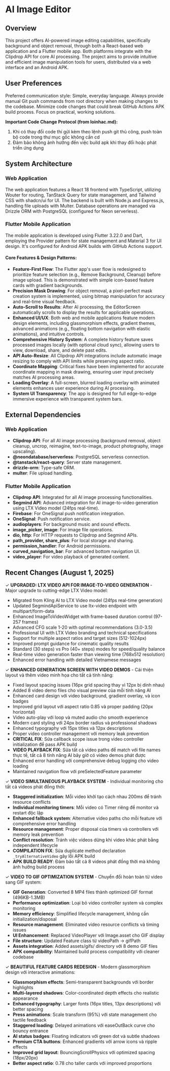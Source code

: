 # AI Image Editor

## Overview
This project offers AI-powered image editing capabilities, specifically background and object removal, through both a React-based web application and a Flutter mobile app. Both platforms integrate with the Clipdrop API for core AI processing. The project aims to provide intuitive and efficient image manipulation tools for users, distributed via a web interface and an Android APK.

## User Preferences
Preferred communication style: Simple, everyday language.
Always provide manual Git push commands from root directory when making changes to the codebase.
Minimize code changes that could break GitHub Actions APK build process.
Focus on practical, working solutions.

**Important Code Change Protocol (from loinhac.md):**
1. Khi có thay đổi code thí gửi kèm theo lệnh push git thủ công, push toàn bộ code trong thư mục gốc không cần cd
2. Đảm bảo không ảnh hưởng đến việc build apk khi thay đổi hoặc phát triển ứng dụng

## System Architecture

### Web Application
The web application features a React 18 frontend with TypeScript, utilizing Wouter for routing, TanStack Query for state management, and Tailwind CSS with shadcn/ui for UI. The backend is built with Node.js and Express.js, handling file uploads with Multer. Database operations are managed via Drizzle ORM with PostgreSQL (configured for Neon serverless).

### Flutter Mobile Application
The mobile application is developed using Flutter 3.22.0 and Dart, employing the Provider pattern for state management and Material 3 for UI design. It's configured for Android APK builds with GitHub Actions support.

#### Core Features & Design Patterns:
- **Feature-First Flow**: The Flutter app's user flow is redesigned to prioritize feature selection (e.g., Remove Background, Cleanup) before image upload. This is demonstrated with simple icon-based feature cards with gradient backgrounds.
- **Precision Mask Drawing**: For object removal, a pixel-perfect mask creation system is implemented, using bitmap manipulation for accuracy and real-time visual feedback.
- **Auto-Scroll to Results**: After AI processing, the EditorScreen automatically scrolls to display the results for applicable operations.
- **Enhanced UI/UX**: Both web and mobile applications feature modern design elements, including glassmorphism effects, gradient themes, advanced animations (e.g., floating bottom navigation with elastic animations), and intuitive controls.
- **Comprehensive History System**: A complete history feature saves processed images locally (with optional cloud sync), allowing users to view, download, share, and delete past edits.
- **API Auto-Resize**: All Clipdrop API integrations include automatic image resizing to comply with API limits while preserving aspect ratio.
- **Coordinate Mapping**: Critical fixes have been implemented for accurate coordinate mapping in mask drawing, ensuring user input precisely matches AI processing areas.
- **Loading Overlay**: A full-screen, blurred loading overlay with animated elements enhances user experience during AI processing.
- **System UI Transparency**: The app is designed for full edge-to-edge immersive experience with transparent system bars.

## External Dependencies

### Web Application
- **Clipdrop API**: For all AI image processing (background removal, object cleanup, uncrop, reimagine, text-to-image, product photography, image upscaling).
- **@neondatabase/serverless**: PostgreSQL serverless connection.
- **@tanstack/react-query**: Server state management.
- **drizzle-orm**: Type-safe ORM.
- **multer**: File upload handling.

### Flutter Mobile Application
- **Clipdrop API**: Integrated for all AI image processing functionalities.
- **Segmind API**: Advanced integration for AI image-to-video generation using LTX Video model (24fps real-time).
- **Firebase**: For OneSignal push notification integration.
- **OneSignal**: Push notification service.
- **audioplayers**: For background music and sound effects.
- **image_picker, image**: For image file operations.
- **dio, http**: For HTTP requests to Clipdrop and Segmind APIs.
- **path_provider, share_plus**: For local storage and sharing.
- **permission_handler**: For Android permissions.
- **curved_navigation_bar**: For advanced bottom navigation UI.
- **video_player**: For video playback of generated content.

## Recent Changes (August 1, 2025)

✓ **UPGRADED: LTX VIDEO API FOR IMAGE-TO-VIDEO GENERATION** - Major upgrade to cutting-edge LTX Video model:
  - Migrated from Kling AI to LTX Video model (24fps real-time generation)
  - Updated SegmindApiService to use ltx-video endpoint with multipart/form-data
  - Enhanced ImageToVideoWidget with frame-based duration control (97-257 frames)
  - Advanced CFG scale 1-20 with optimal recommendations (3.0-3.5)
  - Professional UI with LTX Video branding and technical specifications
  - Support for multiple aspect ratios and target sizes (512-1024px)
  - Improved prompt guidance for cinematic quality results
  - Standard (30 steps) vs Pro (40+ steps) modes for speed/quality balance
  - Real-time video generation faster than viewing time (768x512 resolution)
  - Enhanced error handling with detailed Vietnamese messages

✓ **ENHANCED GENERATION SCREEN WITH VIDEO DEMOS** - Cải thiện layout và thêm video minh họa cho tất cả tính năng:
  - Fixed layout spacing issues (16px grid spacing thay vì 12px bị dính nhau)
  - Added 8 video demo files cho visual preview của mỗi tính năng AI
  - Enhanced card design với video background, gradient overlay, và icon badges
  - Improved grid layout với aspect ratio 0.85 và proper padding (20px horizontal)
  - Video auto-play với loop và muted audio cho smooth experience
  - Modern card styling với 24px border radius và professional shadows
  - Enhanced typography với 15px titles và 12px descriptions
  - Proper video controller management với memory leak prevention
  - **CRITICAL FIX**: Sửa callback scope issue trong video controller initialization để pass APK build
  - **VIDEO PLAYBACK FIX**: Sửa tất cả video paths để match với file names thực tế, tất cả 8 tính năng AI bây giờ có video demos phát được
  - Enhanced error handling với comprehensive debug logging cho video loading
  - Maintained navigation flow với preSelectedFeature parameter

✓ **VIDEO SIMULTANEOUS PLAYBACK SYSTEM** - Individual monitoring cho tất cả videos phát đồng thời:
  - **Staggered initialization**: Mỗi video khởi tạo cách nhau 200ms để tránh resource conflicts
  - **Individual monitoring timers**: Mỗi video có Timer riêng để monitor và restart độc lập
  - **Enhanced fallback system**: Alternative video paths cho mỗi feature với comprehensive error handling
  - **Resource management**: Proper disposal của timers và controllers với memory leak prevention
  - **Conflict resolution**: Tránh việc videos dừng khi video khác phát bằng independent lifecycle
  - **COMPILATION FIX**: Sửa duplicate method declaration `_tryAlternativeVideo` gây lỗi APK build
  - **APK BUILD READY**: Đảm bảo tất cả 8 videos phát đồng thời mà không ảnh hưởng build process

✓ **VIDEO TO GIF OPTIMIZATION SYSTEM** - Chuyển đổi hoàn toàn từ video sang GIF system:
  - **GIF Generation**: Converted 8 MP4 files thành optimized GIF format (496KB-1.3MB)
  - **Performance optimization**: Loại bỏ video controller system và complex monitoring
  - **Memory efficiency**: Simplified lifecycle management, không cần initialization/disposal
  - **Resource management**: Eliminated video resource conflicts và timing issues  
  - **UI Enhancement**: Replaced VideoPlayer với Image.asset cho GIF display
  - **File structure**: Updated Feature class từ videoPath → gifPath
  - **Assets integration**: Added assets/gifs/ directory với 8 demo GIF files
  - **APK compatibility**: Maintained build process compatibility với cleaner codebase

✓ **BEAUTIFUL FEATURE CARDS REDESIGN** - Modern glassmorphism design với interactive animations:
  - **Glassmorphism effects**: Semi-transparent backgrounds với border highlights
  - **Multi-layered shadows**: Color-coordinated depth effects cho realistic appearance
  - **Enhanced typography**: Larger fonts (16px titles, 13px descriptions) với better spacing
  - **Press animations**: Scale transform (95%) với state management cho tactile feedback
  - **Staggered loading**: Delayed animations với easeOutBack curve cho bouncy entrance
  - **AI status badges**: Floating indicators với green dot và subtle shadows
  - **Premium CTA buttons**: Enhanced gradients với arrow icons và ripple effects
  - **Improved grid layout**: BouncingScrollPhysics với optimized spacing (18px/20px)
  - **Better aspect ratio**: 0.78 cho taller cards với improved proportions